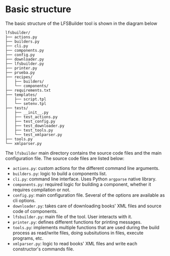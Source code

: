 # Basic structure

The basic structure of the LFSBuilder tool is shown in the diagram below

```
lfsbuilder/
├── actions.py
├── builders.py
├── cli.py
├── components.py
├── config.py
├── downloader.py
├── lfsbuilder.py
├── printer.py
├── prueba.py
├── recipes/
│   ├── builders/
│   └── components/
├── requirements.txt
├── templates/
│   ├── script.tpl
│   └── setenv.tpl
├── tests/
│   ├── __init__.py
│   ├── test_actions.py
│   ├── test_config.py
│   ├── test_downloader.py
│   ├── test_tools.py
│   └── test_xmlparser.py
├── tools.py
└── xmlparser.py
```

The `lfsbuilder` main directory contains the source code files and the main configuration file. The source code files are listed below:

* `actions.py`: custom actions for the different command line arguments.
* `builders.py`: logic to build a components list.
* `cli.py`: command line interface. Uses Python `argparse` native library.
* `components.py`: required logic for building a component, whether it requires compilation or not.
* `config.py`: main configuration file. Several of the options are available as cli options.
* `downloader.py`: takes care of downloading books' XML files and source code of components.
* `lfsbuilder.py`: main file of the tool. User interacts with it.
* `printer.py`: defines different functions for printing messages.
* `tools.py`: implements multiple functions that are used during the build process as read/write files, doing subsitutions in files, execute programs, etc.
* `xmlparser.py`: logic to read books' XML files and write each constructor's commands file.

